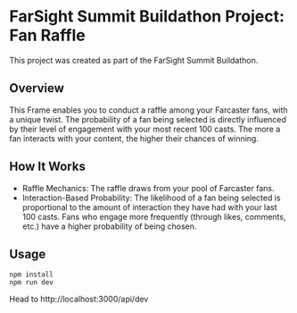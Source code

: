 # FarSight Summit Buildathon Project: Fan Raffle
This project was created as part of the FarSight Summit Buildathon.

## Overview
This Frame enables you to conduct a raffle among your Farcaster fans, with a unique twist. The probability of a fan being selected is directly influenced by their level of engagement with your most recent 100 casts. The more a fan interacts with your content, the higher their chances of winning.

## How It Works
- Raffle Mechanics: The raffle draws from your pool of Farcaster fans.
- Interaction-Based Probability: The likelihood of a fan being selected is proportional to the amount of interaction they have had with your last 100 casts. Fans who engage more frequently (through likes, comments, etc.) have a higher probability of being chosen.

## Usage

```
npm install
npm run dev
```

Head to http://localhost:3000/api/dev